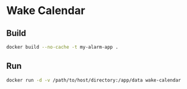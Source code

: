 # Wake Calendar

## Build

```bash
docker build --no-cache -t my-alarm-app .
```

## Run

```bash
docker run -d -v /path/to/host/directory:/app/data wake-calendar
```
